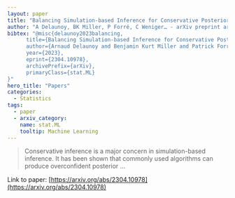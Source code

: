 ```yaml
---
layout: paper
title: "Balancing Simulation-based Inference for Conservative Posteriors"
author: "A Delaunoy, BK Miller, P Forré, C Weniger… - arXiv preprint arXiv …, 2023 - arxiv.org"
bibtex: "@misc{delaunoy2023balancing,
      title={Balancing Simulation-based Inference for Conservative Posteriors},
      author={Arnaud Delaunoy and Benjamin Kurt Miller and Patrick Forré and Christoph Weniger and Gilles Louppe},
      year={2023},
      eprint={2304.10978},
      archivePrefix={arXiv},
      primaryClass={stat.ML}
}"
hero_title: "Papers"
categories:
  - Statistics
tags:
  - paper
  - arxiv_category:
    name: stat.ML
    tooltip: Machine Learning
---
```

>Conservative inference is a major concern in simulation-based inference. It has been shown that commonly used algorithms can produce overconfident posterior …

Link to paper: [https://arxiv.org/abs/2304.10978](https://arxiv.org/abs/2304.10978)
